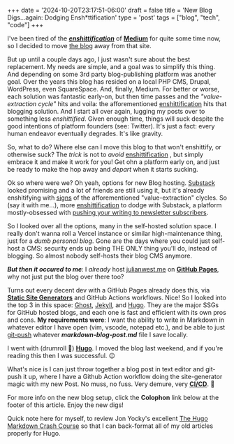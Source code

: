 +++
date = '2024-10-20T23:17:51-06:00'
draft = false
title = 'New Blog Digs...again: Dodging Ensh*ttification'
type = 'post'
tags = ["blog", "tech", "code"]
+++

I've been tired of the <i><b><a href="https://en.wikipedia.org/wiki/Enshittification">enshittification</a></b></i> of <b><a href="https://www.makeuseof.com/reasons-not-medium/">Medium</a></b> for quite some time now, so I decided to move <a href="https://julianwest.me/Blog">the blog</a> away from that site.<br />

But up until a couple days ago, I just wasn't sure about the best replacement.  My needs are simple, and a goal was to simplify this thing.  And depending on some 3rd party blog-publishing platform was another goal. Over the years this blog has resided on a local PHP CMS, Drupal, WordPress, even SquareSpace.  And, finally, Medium.  For better or worse, each solution was fantastic early-on, but then time passes and the <i>"value-extraction cycle"</i> hits and voila: the afforementioned <a href="https://en.wikipedia.org/wiki/Enshittification">enshittification</a> hits that blogging solution.  And I start all over again, lugging my posts over to something less <i>enshittified</i>.  Given enough time, things will suck despite the good intentions of platform founders (see: Twitter). It's just a fact: every human endeavor eventually degrades. It's like gravity. <br /> 

So, what to do?  Where else can I move this blog to that won't enshittify, or otherwise suck?  The <i>trick</i> is not to <i>avoid</i> <a href="https://en.wikipedia.org/wiki/Enshittification">enshittification</a> , but simply embrace it and make it work for you! Get ohn a platform early on, and just be ready to make the hop away and <i>depart</i> when it starts sucking.  <br />

Ok so where were we?  Oh yeah, options for new Blog hosting. <a href="https://en.wikipedia.org/wiki/Substack">Substack</a> looked promising and a lot of friends are still using it, but it's already enshitifying with <a href="https://janefriedman.com/substack-is-both-great-and-terrible-for-authors/">signs</a> of the afforementioned "value-extraction" clycles.  So (say it with me...), more <a href="https://en.wikipedia.org/wiki/Enshittification">enshittification</a> to dodge with Substack, a platform mostly-obsessed with <a href="https://thehypothesis.substack.com/p/heres-why-substacks-scam-worked-so">pushing your writing to newsletter subscribers</a>. <br />

So I looked over all the options, many in the self-hosted solution space.  I really don't wanna roll a Vercel instance or similar high-maintenance thing, just for a <i>dumb personal blog</i>.  Gone are the days where you could just self-host a CMS: security ends up being THE ONLY thing you'll do, instead of blogging.  So almost nobody self-hosts their blog CMS anymore. <br />

<b><i>But <i>then</i> it occured to me</b></i>: I <i>already</i> host <a href="https://julianwest.me">julianwest.me</a> on <b><a href="https://pages.github.com">GitHub Pages</a></b>, why not just put the blog over there too?<br />  

Turns out every decent dev with a GitHub Pages already does this, via <b><a href="https://en.wikipedia.org/wiki/Static_site_generator">Static Site Generators</a></b> and GitHub Actions workflows. Nice! So I looked into the top 3 in this space:  <a href="https://github.com/TryGhost/Ghost">Ghost</a>, <a href="https://github.com/jekyll/jekyll">Jekyll</a>, and <a href="https://github.com/gohugoio/hugo">Hugo</a>.  They are the major SSGs for GitHub hosted blogs, and each one is fast and efficient with its own pros and cons. <b>My requirements were</b>: I want the ability to write in Markdown in whatever editor I have open (vim, vscode, notepad etc.), and be able to just <a href="https://docs.github.com/en/get-started/using-git/pushing-commits-to-a-remote-repository">git-push</a> whatever <i><b>markdown-blog-post.md</i></b> file I save locally. <br />

I went with (drumroll 🥁) <b><a href="https://github.com/gohugoio/hugo">Hugo</a></b>.  I moved the blog last weekend, and if you're reading this then I was successful.  😉 <br />

What's nice is I can just throw together a blog post in text editor and git-push it up, where I have a Github Action workflow doing the site-generator magic with my new Post. No muss, no fuss. Very demure, very <b></i><a href="https://en.wikipedia.org/wiki/CI/CD">CI/CD</a></i></b>. 🤭 <br /> 


For more info on the new blog setup, click the <b>Colophon</b> link below at the footer of this article. Enjoy the new digs!<br />


Quick note here for myself, to review Jon Yocky's excellent <a href="https://www.yockyard.com/post/the-hugo-markdown-crash-course/">The Hugo Markdown Crash Course</a> so that I can back-format all of my old articles properly for Hugo.